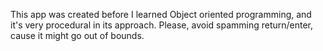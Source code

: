 This app was created before I learned Object oriented programming, and it's very procedural in its approach.
Please, avoid spamming return/enter, cause it might go out of bounds.
